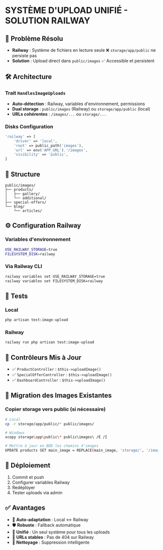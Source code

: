 # SYSTÈME D'UPLOAD UNIFIÉ - SOLUTION RAILWAY

## 🚀 Problème Résolu
- **Railway** : Système de fichiers en lecture seule ❌ `storage/app/public` ne persiste pas
- **Solution** : Upload direct dans `public/images` ✅ Accessible et persistent

## 🛠️ Architecture

### Trait `HandlesImageUploads`
- **Auto-détection** : Railway, variables d'environnement, permissions
- **Dual storage** : `public/images` (Railway) ou `storage/app/public` (local)
- **URLs cohérentes** : `/images/...` ou `storage/...`

### Disks Configuration
```php
'railway' => [
    'driver' => 'local',
    'root' => public_path('images'),
    'url' => env('APP_URL').'/images',
    'visibility' => 'public',
]
```

## 📁 Structure
```
public/images/
├── products/
│   ├── gallery/
│   └── additional/
├── special-offers/
└── blog/
    └── articles/
```

## ⚙️ Configuration Railway

### Variables d'environnement
```bash
USE_RAILWAY_STORAGE=true
FILESYSTEM_DISK=railway
```

### Via Railway CLI
```bash
railway variables set USE_RAILWAY_STORAGE=true
railway variables set FILESYSTEM_DISK=railway
```

## 🧪 Tests

### Local
```bash
php artisan test:image-upload
```

### Railway
```bash
railway run php artisan test:image-upload
```

## 📝 Contrôleurs Mis à Jour
- ✅ `ProductController` : `$this->uploadImage()`
- ✅ `SpecialOfferController` : `$this->uploadImage()`  
- ✅ `DashboardController` : `$this->uploadImage()`

## 🔄 Migration des Images Existantes

### Copier storage vers public (si nécessaire)
```bash
# Local
cp -r storage/app/public/* public/images/

# Windows
xcopy storage\app\public\* public\images\ /E /I

# Mettre à jour en BDD les chemins d'images
UPDATE products SET main_image = REPLACE(main_image, 'storage/', '/images/') WHERE main_image LIKE 'storage/%';
```

## 🚀 Déploiement
1. Commit et push
2. Configurer variables Railway  
3. Redéployer
4. Tester uploads via admin

## ✅ Avantages
- 🔄 **Auto-adaptation** : Local ↔ Railway
- 🛡️ **Robuste** : Fallback automatique
- 🎯 **Unifié** : Un seul système pour tous les uploads
- 📱 **URLs stables** : Pas de 404 sur Railway
- 🧹 **Nettoyage** : Suppression intelligente
